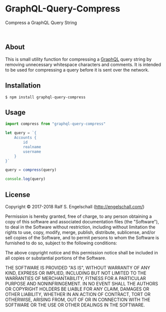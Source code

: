 
GraphQL-Query-Compress
======================

Compress a GraphQL Query String

<p/>
<img src="https://nodei.co/npm/graphql-query-compress.png?downloads=true&stars=true" alt=""/>

<p/>
<img src="https://david-dm.org/rse/graphql-query-compress.png" alt=""/>

About
-----

This is small utility function for compressing a
[GraphQL](http://graphql.org/) query string by removing unnecessary
whitespace characters and comments. It is intended to be used for
compressing a query before it is sent over the network.

Installation
------------

```shell
$ npm install graphql-query-compress
```

Usage
-----

```js
import compress from "graphql-query-compress"

let query = `{
    Accounts {
        id
        realname
        username
    }
}`

query = compress(query)

console.log(query)
```

License
-------

Copyright &copy; 2017-2018 Ralf S. Engelschall (http://engelschall.com/)

Permission is hereby granted, free of charge, to any person obtaining
a copy of this software and associated documentation files (the
"Software"), to deal in the Software without restriction, including
without limitation the rights to use, copy, modify, merge, publish,
distribute, sublicense, and/or sell copies of the Software, and to
permit persons to whom the Software is furnished to do so, subject to
the following conditions:

The above copyright notice and this permission notice shall be included
in all copies or substantial portions of the Software.

THE SOFTWARE IS PROVIDED "AS IS", WITHOUT WARRANTY OF ANY KIND,
EXPRESS OR IMPLIED, INCLUDING BUT NOT LIMITED TO THE WARRANTIES OF
MERCHANTABILITY, FITNESS FOR A PARTICULAR PURPOSE AND NONINFRINGEMENT.
IN NO EVENT SHALL THE AUTHORS OR COPYRIGHT HOLDERS BE LIABLE FOR ANY
CLAIM, DAMAGES OR OTHER LIABILITY, WHETHER IN AN ACTION OF CONTRACT,
TORT OR OTHERWISE, ARISING FROM, OUT OF OR IN CONNECTION WITH THE
SOFTWARE OR THE USE OR OTHER DEALINGS IN THE SOFTWARE.

